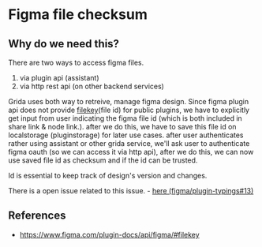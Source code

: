 # Figma file checksum

## Why do we need this?

There are two ways to access figma files.

1. via plugin api (assistant)
2. via http rest api (on other backend services)

Grida uses both way to retreive, manage figma design.
Since figma plugin api does not provide [filekey](https://www.figma.com/plugin-docs/api/figma/#filekey)(file id) for public plugins, we have to explicitly get input from user indicating the figma file id (which is both included in share link & node link.). after we do this, we have to save this file id on localstorage (pluginstorage) for later use cases. after user authenticates rather using assistant or other grida service, we'll ask user to authenticate figma oauth (so we can access it via http api), after we do this, we can now use saved file id as checksum and if the id can be trusted.

Id is essential to keep track of design's version and changes.

There is a open issue related to this issue. - [here (figma/plugin-typings#13)](https://github.com/figma/plugin-typings/issues/13)

## References

- https://www.figma.com/plugin-docs/api/figma/#filekey
